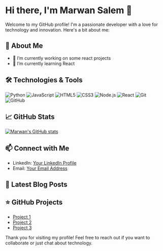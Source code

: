 # Hi there, I'm Marwan Salem 👋

Welcome to my GitHub profile! I'm a passionate developer with a love for technology and innovation. Here's a bit about me:

## 🚀 About Me

- 🔭 I’m currently working on some react projects
- 🌱 I’m currently learning React

## 🛠️ Technologies & Tools

![Python](https://img.shields.io/badge/-Python-333333?style=flat&logo=python)
![JavaScript](https://img.shields.io/badge/-JavaScript-333333?style=flat&logo=javascript)
![HTML5](https://img.shields.io/badge/-HTML5-333333?style=flat&logo=html5)
![CSS3](https://img.shields.io/badge/-CSS3-333333?style=flat&logo=css3)
![Node.js](https://img.shields.io/badge/-Node.js-333333?style=flat&logo=node.js)
![React](https://img.shields.io/badge/-React-333333?style=flat&logo=react)
![Git](https://img.shields.io/badge/-Git-333333?style=flat&logo=git)
![GitHub](https://img.shields.io/badge/-GitHub-333333?style=flat&logo=github)

## 📈 GitHub Stats

[![Marwan's GitHub stats](https://github-readme-stats.vercel.app/api?username=marwan-salem18&show_icons=true&theme=radical)](https://github.com/marwan-salem18)

## 📫 Connect with Me

- LinkedIn: [Your LinkedIn Profile]((https://www.linkedin.com/in/marwansalem209/))
- Email: [Your Email Address](marwan.salem209@gmail.com)

## 📝 Latest Blog Posts

<!-- BLOG-POST-LIST:START -->
<!-- BLOG-POST-LIST:END -->

<!-- Add your blog posts dynamically using GitHub Actions or other tools -->

## ⭐️ GitHub Projects

- [Project 1]((https://github.com/marwan-salem18/Gym-management))
- [Project 2](https://github.com/marwan-salem18/my-cs50-project)
- [Project 3](https://github.com/marwan-salem18/Stock_Trading)

Thank you for visiting my profile! Feel free to reach out if you want to collaborate or just chat about technology.
